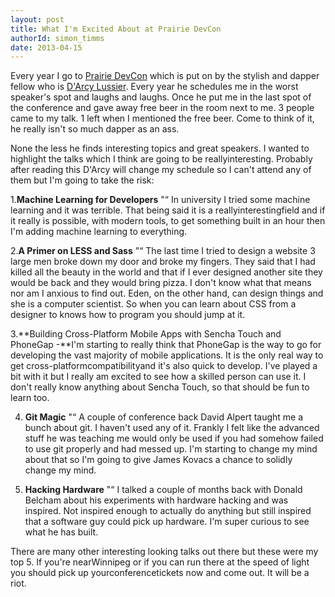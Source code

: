 ```yaml
---
layout: post
title: What I'm Excited About at Prairie DevCon
authorId: simon_timms
date: 2013-04-15
---
```


Every year I go to [Prairie DevCon](http://prairiedevcon.com/) which is put on by the stylish and dapper fellow who is [D'Arcy Lussier](http://geekswithblogs.net/dlussier/Default.aspx). Every year he schedules me in the worst speaker's spot and laughs and laughs. Once he put me in the last spot of the conference and gave away free beer in the room next to me. 3 people came to my talk. 1 left when I mentioned the free beer. Come to think of it, he really isn't so much dapper as an ass.

None the less he finds interesting topics and great speakers. I wanted to highlight the talks which I think are going to be reallyinteresting. Probably after reading this D'Arcy will change my schedule so I can't attend any of them but I'm going to take the risk:

1.**Machine Learning for Developers** "“ In university I tried some machine learning and it was terrible. That being said it is a reallyinterestingfield and if it really is possible, with modern tools, to get something built in an hour then I'm adding machine learning to everything.

2.**A Primer on LESS and Sass** "“ The last time I tried to design a website 3 large men broke down my door and broke my fingers. They said that I had killed all the beauty in the world and that if I ever designed another site they would be back and they would bring pizza. I don't know what that means nor am I anxious to find out. Eden, on the other hand, can design things and she is a computer scientist. So when you can learn about CSS from a designer to knows how to program you should jump at it.

3.**Building Cross-Platform Mobile Apps with Sencha Touch and PhoneGap -**I'm starting to really think that PhoneGap is the way to go for developing the vast majority of mobile applications. It is the only real way to get cross-platformcompatibilityand it's also quick to develop. I've played a bit with it but I really am excited to see how a skilled person can use it. I don't really know anything about Sencha Touch, so that should be fun to learn too.

4. **Git Magic** "“ A couple of conference back David Alpert taught me a bunch about git. I haven't used any of it. Frankly I felt like the advanced stuff he was teaching me would only be used if you had somehow failed to use git properly and had messed up. I'm starting to change my mind about that so I'm going to give James Kovacs a chance to solidly change my mind.

5. **Hacking Hardware** "“ I talked a couple of months back with Donald Belcham about his experiments with hardware hacking and was inspired. Not inspired enough to actually do anything but still inspired that a software guy could pick up hardware. I'm super curious to see what he has built.

There are many other interesting looking talks out there but these were my top 5. If you're nearWinnipeg or if you can run there at the speed of light you should pick up yourconferencetickets now and come out. It will be a riot.



